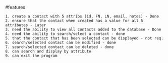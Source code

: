 #features


    1. create a contact with 5 attribs (id, FN, LN, email, notes) - Done
    2. ensure that the contact when created has a value for all 5 attributes - Later
    3. need the ability to view all contacts added to the database - Done
    4. need the ability to search/select a contact - done
    5. that the contact that has been selected can be displayed - not req.
    6. search/selected contact can be modified - done
    7. search/selected contact can be deleted - done
    8. can search and display by attribute
    9. can exit the program


